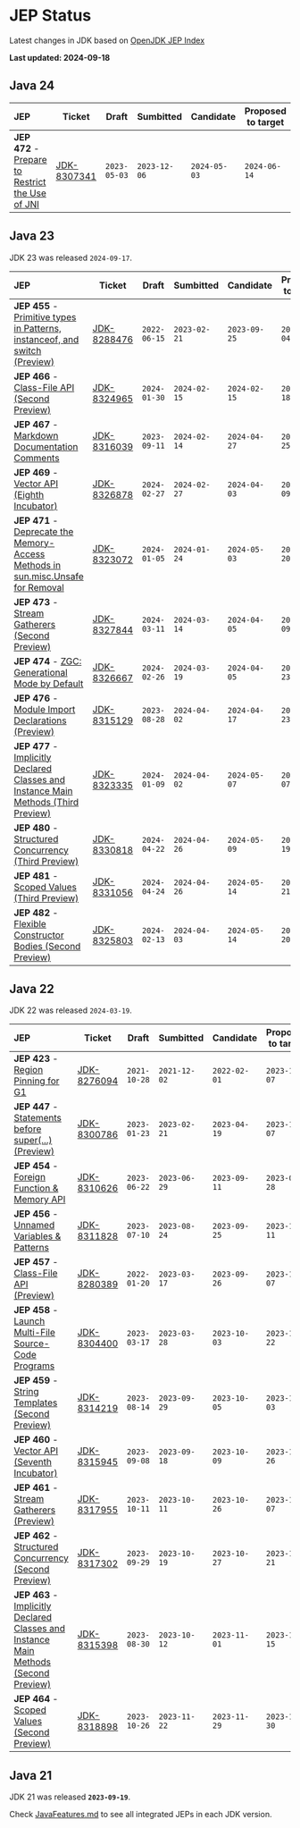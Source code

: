 # JEP Status
Latest changes in JDK based on [OpenJDK JEP Index](https://openjdk.org/jeps/0)

**Last updated: 2024-09-18**

## Java 24

| JEP | Ticket | Draft | Sumbitted | Candidate | Proposed to target | Targeted | Integrated | Completed | Closed |
| :-- | --- | --- | --- | --- | --- | --- | --- | --- | --- |
| **JEP 472**	- [Prepare to Restrict the Use of JNI](https://openjdk.org/jeps/472) | [JDK-8307341](https://bugs.openjdk.org/browse/JDK-8307341) | `2023-05-03` | `2023-12-06` | `2024-05-03` | `2024-06-14` | `2024-07-16` | | | |

## Java 23

JDK 23 was released `2024-09-17`.

| JEP | Ticket | Draft | Sumbitted | Candidate | Proposed to target | Targeted | Integrated | Completed | Closed |
| :-- | --- | --- | --- | --- | --- | --- | --- | --- | --- |
| **JEP 455**	- [Primitive types in Patterns, instanceof, and switch (Preview)](https://openjdk.org/jeps/455) | [JDK-8288476](https://bugs.openjdk.org/browse/JDK-8288476) | `2022-06-15` | `2023-02-21` | `2023-09-25` | `2024-01-04` | `2024-01-23` | `2024-02-01` | `2024-04-15` | `2024-07-16` |
| **JEP 466**	- [Class-File API (Second Preview)](https://openjdk.org/jeps/466) | [JDK-8324965](https://bugs.openjdk.org/browse/JDK-8324965) | `2024-01-30` | `2024-02-15` | `2024-02-15` | `2024-03-18` | `2024-03-28` | `2024-04-09` | `2024-06-04` | `2024-07-16` |
| **JEP 467**	- [Markdown Documentation Comments](https://openjdk.org/jeps/467) | [JDK-8316039](https://bugs.openjdk.org/browse/JDK-8316039) | `2023-09-11` | `2024-02-14` | `2024-04-27` | `2024-04-25` | `2024-05-06` | `2024-05-22` | `2024-05-22` | `2024-08-26` |
| **JEP 469**	- [Vector API (Eighth Incubator)](https://openjdk.org/jeps/469) | [JDK-8326878](https://bugs.openjdk.org/browse/JDK-8326878) | `2024-02-27` | `2024-02-27` | `2024-04-03` | `2024-04-09` | `2024-04-17` | `2024-05-20` | `2024-05-20` | `2024-07-15` |
| **JEP 471**	- [Deprecate the Memory-Access Methods in sun.misc.Unsafe for Removal](https://openjdk.org/jeps/471) | [JDK-8323072](https://bugs.openjdk.org/browse/JDK-8323072) | `2024-01-05` | `2024-01-24` | `2024-05-03` | `2024-05-20` | `2024-05-28` | `2024-05-29` | `2024-05-31` | `2024-05-31` |
| **JEP 473**	- [Stream Gatherers (Second Preview)](https://openjdk.org/jeps/473) | [JDK-8327844](https://bugs.openjdk.org/browse/JDK-8327844) | `2024-03-11` | `2024-03-14` | `2024-04-05` | `2024-04-09` | `2024-04-17` | `2024-04-30` | `2024-05-01` | `2024-07-29` |
| **JEP 474**	- [ZGC: Generational Mode by Default](https://openjdk.org/jeps/474) | [JDK-8326667](https://bugs.openjdk.org/browse/JDK-8326667) | `2024-02-26` | `2024-03-19` | `2024-04-05` | `2024-04-23` | `2024-05-01` | `2024-05-22` | `2024-05-29` | `2024-07-31` |
| **JEP 476**	- [Module Import Declarations (Preview)](https://openjdk.org/jeps/476) | [JDK-8315129](https://bugs.openjdk.org/browse/JDK-8315129) | `2023-08-28` | `2024-04-02` | `2024-04-17` | `2024-04-23` | `2024-05-02` | `2024-05-06` | `2024-06-05` | `2024-07-08` |
| **JEP 477**	- [Implicitly Declared Classes and Instance Main Methods (Third Preview)](https://openjdk.org/jeps/477) | [JDK-8323335](https://bugs.openjdk.org/browse/JDK-8323335) | `2024-01-09` | `2024-04-02` | `2024-05-07` | `2024-05-07` | `2024-05-22` | `2024-05-28` | `2024-06-05` | `2024-07-08` |
| **JEP 480**	- [Structured Concurrency (Third Preview)](https://openjdk.org/jeps/480) | [JDK-8330818](https://bugs.openjdk.org/browse/JDK-8330818) | `2024-04-22` | `2024-04-26` | `2024-05-09` | `2024-05-19` | `2024-05-28` | `2024-05-28` | `2024-06-07` | `2024-07-16` |
| **JEP 481**	- [Scoped Values (Third Preview)](https://openjdk.org/jeps/481) | [JDK-8331056](https://bugs.openjdk.org/browse/JDK-8331056) | `2024-04-24` | `2024-04-26` | `2024-05-14` | `2024-05-21` | `2024-05-30` | `2024-05-30` | `2024-06-07` | `2024-08-15` |
| **JEP 482**	- [Flexible Constructor Bodies (Second Preview)](https://openjdk.org/jeps/482) | [JDK-8325803](https://bugs.openjdk.org/browse/JDK-8325803) | `2024-02-13` | `2024-04-03` | `2024-05-14` | `2024-05-20` | `2024-05-28` | `2024-05-28` | `2024-06-05` | `2024-07-08` |

## Java 22
JDK 22 was released `2024-03-19`.

| JEP | Ticket | Draft | Sumbitted | Candidate | Proposed to target | Targeted | Integrated | Completed | Closed |
| :-- | --- | --- | --- | --- | --- | --- | --- | --- | --- |
| **JEP 423**	- [Region Pinning for G1](https://openjdk.org/jeps/423) | [JDK-8276094](https://bugs.openjdk.org/browse/JDK-8276094) | `2021-10-28` | `2021-12-02` | `2022-02-01` | `2023-11-07` | `2023-11-28` | `2023-12-06` | `2024-02-05` | `2024-02-05` |
| **JEP 447**	- [Statements before super(...) (Preview)](https://openjdk.org/jeps/447) | [JDK-8300786](https://bugs.openjdk.org/browse/JDK-8300786) | `2023-01-23` | `2023-02-21` | `2023-04-19` | `2023-11-07` | `2023-11-22` | `2023-12-05` | `2023-12-05` | `2024-01-05` |
| **JEP 454**	- [Foreign Function & Memory API](https://openjdk.org/jeps/454) | [JDK-8310626](https://bugs.openjdk.org/browse/JDK-8310626) | `2023-06-22` | `2023-06-29` | `2023-09-11` | `2023-09-28` | `2023-10-12` | `2023-10-12` | `2023-12-06` | `2023-12-29` |
| **JEP 456**	- [Unnamed Variables & Patterns](https://openjdk.org/jeps/456) | [JDK-8311828](https://bugs.openjdk.org/browse/JDK-8311828) | `2023-07-10` | `2023-08-24` | `2023-09-25` | `2023-10-11` | `2023-10-27` | `2023-11-03` | `2023-12-05` | `2024-01-04` |
| **JEP 457**	- [Class-File API (Preview)](https://openjdk.org/jeps/457) | [JDK-8280389](https://bugs.openjdk.org/browse/JDK-8280389) | `2022-01-20` | `2023-03-17` | `2023-09-26` | `2023-11-07` | `2023-11-28` | `2023-12-04` | `2023-12-11` | `2024-02-05` |
| **JEP 458**	- [Launch Multi-File Source-Code Programs](https://openjdk.org/jeps/458) | [JDK-8304400](https://bugs.openjdk.org/browse/JDK-8304400) | `2023-03-17` | `2023-03-28` | `2023-10-03` | `2023-11-22` | `2023-12-01` | `2023-12-05` | `2023-12-05` | `2023-12-05` |
| **JEP 459**	- [String Templates (Second Preview)](https://openjdk.org/jeps/459) | [JDK-8314219](https://bugs.openjdk.org/browse/JDK-8314219) | `2023-08-14` | `2023-09-29` | `2023-10-05` | `2023-11-03` | `2023-11-16` | `2023-11-17` | `2023-12-05` | `2024-01-09` |
| **JEP 460**	- [Vector API (Seventh Incubator)](https://openjdk.org/jeps/460) | [JDK-8315945](https://bugs.openjdk.org/browse/JDK-8315945) | `2023-09-08` | `2023-09-18` | `2023-10-09` | `2023-10-26` | `2023-11-06` | `2023-11-07` | `2023-11-07` | `2023-11-07` |
| **JEP 461**	- [Stream Gatherers (Preview)](https://openjdk.org/jeps/461) | [JDK-8317955](https://bugs.openjdk.org/browse/JDK-8317955) | `2023-10-11` | `2023-10-11` | `2023-10-26` | `2023-11-07` | `2023-11-29` | `2023-12-01` | `2023-12-07` | `2023-12-29` |
| **JEP 462**	- [Structured Concurrency (Second Preview)](https://openjdk.org/jeps/462) | [JDK-8317302](https://bugs.openjdk.org/browse/JDK-8317302) | `2023-09-29` | `2023-10-19` | `2023-10-27` | `2023-11-21` | `2023-12-01` | `2023-12-01` | `2023-12-09` | `2023-12-29` |
| **JEP 463**	- [Implicitly Declared Classes and Instance Main Methods (Second Preview)](https://openjdk.org/jeps/463) | [JDK-8315398](https://bugs.openjdk.org/browse/JDK-8315398) | `2023-08-30` | `2023-10-12` | `2023-11-01` | `2023-11-15` | `2023-11-28` | `2023-11-30` | `2023-12-05` | `2023-12-29` |
| **JEP 464**	- [Scoped Values (Second Preview)](https://openjdk.org/jeps/464) | [JDK-8318898](https://bugs.openjdk.org/browse/JDK-8318898) | `2023-10-26` | `2023-11-22` | `2023-11-29` | `2023-11-30` | `2023-12-07` | `2023-12-08` | `2024-02-05` | `2024-02-07` |

## Java 21
JDK 21 was released **`2023-09-19`**. 

Check [JavaFeatures.md](JavaFeatures.md) to see all integrated JEPs in each JDK version.
